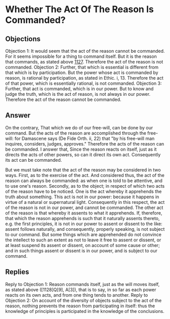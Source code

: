 # Whether The Act Of The Reason Is Commanded?
## Objections
Objection 1: It would seem that the act of the reason cannot be commanded. For it seems impossible for a thing to command itself. But it is the reason that commands, as stated above [1127](A[1]). Therefore the act of the reason is not commanded.
Objection 2: Further, that which is essential is different from that which is by participation. But the power whose act is commanded by reason, is rational by participation, as stated in Ethic. i, 13. Therefore the act of that power, which is essentially rational, is not commanded.
Objection 3: Further, that act is commanded, which is in our power. But to know and judge the truth, which is the act of reason, is not always in our power. Therefore the act of the reason cannot be commanded.
## Answer
On the contrary, That which we do of our free-will, can be done by our command. But the acts of the reason are accomplished through the free-will: for Damascene says (De Fide Orth. ii, 22) that "by his free-will man inquires, considers, judges, approves." Therefore the acts of the reason can be commanded.
I answer that, Since the reason reacts on itself, just as it directs the acts of other powers, so can it direct its own act. Consequently its act can be commanded.

But we must take note that the act of the reason may be considered in two ways. First, as to the exercise of the act. And considered thus, the act of the reason can always be commanded: as when one is told to be attentive, and to use one's reason. Secondly, as to the object; in respect of which two acts of the reason have to be noticed. One is the act whereby it apprehends the truth about something. This act is not in our power: because it happens in virtue of a natural or supernatural light. Consequently in this respect, the act of the reason is not in our power, and cannot be commanded. The other act of the reason is that whereby it assents to what it apprehends. If, therefore, that which the reason apprehends is such that it naturally assents thereto, e.g. the first principles, it is not in our power to assent or dissent to the like: assent follows naturally, and consequently, properly speaking, is not subject to our command. But some things which are apprehended do not convince the intellect to such an extent as not to leave it free to assent or dissent, or at least suspend its assent or dissent, on account of some cause or other; and in such things assent or dissent is in our power, and is subject to our command.
## Replies
Reply to Objection 1: Reason commands itself, just as the will moves itself, as stated above ([1128]Q[9], A[3]), that is to say, in so far as each power reacts on its own acts, and from one thing tends to another.
Reply to Objection 2: On account of the diversity of objects subject to the act of the reason, nothing prevents the reason from participating in itself: thus the knowledge of principles is participated in the knowledge of the conclusions.